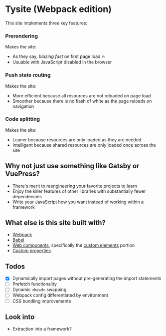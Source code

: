 # Tysite (Webpack edition)
This site implements three key features:

### Prerendering
Makes the site:
  - As they say, *blazing fast* on first page load 🔥
  - Usuable with JavaScript disabled in the browser

### Push state routing
Makes the site:
  - More efficient because all resources are not reloaded on page load
  - Smoother because there is no flash of white as the page reloads on navigation

### Code splitting
Makes the site:
  - Leaner because resources are only loaded as they are needed
  - Intelligent because shared resources are only loaded once across the site

## Why not just use something like Gatsby or VuePress?
  - There's merit to reengineering your favorite projects to learn
  - Enjoy the killer features of other libraries with substantially fewer dependencies
  - Write your JavaScript how you want instead of working within a framework

## What else is this site built with?
  - [Webpack](https://webpack.js.org)
  - [Babel](https://babeljs.io)
  - [Web components](https://developer.mozilla.org/en-US/docs/Web/Web_Components), specifically the [custom elements](https://developer.mozilla.org/en-US/docs/Web/Web_Components/Using_custom_elements) portion
  - [Custom properties](https://developer.mozilla.org/en-US/docs/Web/Web_Components/Using_custom_elements)
  
## Todos
  - [x] Dynamically import pages without pre-generating the import statements
  - [ ] Prefetch functionality
  - [ ] Dynamic `<head>` swapping
  - [ ] Webpack config differentiated by environment
  - [ ] CSS bundling improvements

## Look into
  - Extraction into a framework?